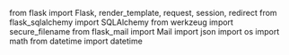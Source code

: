 from flask import Flask, render_template, request, session, redirect
from flask_sqlalchemy import SQLAlchemy
from werkzeug import secure_filename
from flask_mail import Mail
import json
import os
import math
from datetime import datetime